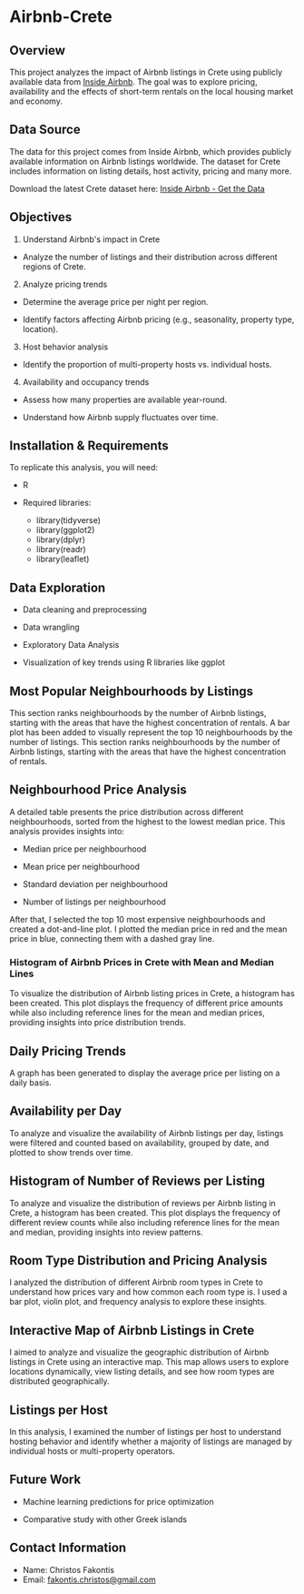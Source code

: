 # Airbnb-Crete

## Overview

This project analyzes the impact of Airbnb listings in Crete using publicly available data from [Inside Airbnb](https://insideairbnb.com/crete/). The goal was to explore pricing, availability and the effects of short-term rentals on the local housing market and economy.

## Data Source

The data for this project comes from Inside Airbnb, which provides publicly available information on Airbnb listings worldwide. The dataset for Crete includes information on listing details, host activity, pricing and many more.

Download the latest Crete dataset here: [Inside Airbnb - Get the Data](https://insideairbnb.com/crete/)

## Objectives

1. Understand Airbnb's impact in Crete

* Analyze the number of listings and their distribution across different regions of Crete.

2. Analyze pricing trends

* Determine the average price per night per region.

* Identify factors affecting Airbnb pricing (e.g., seasonality, property type, location).

3. Host behavior analysis

* Identify the proportion of multi-property hosts vs. individual hosts.

4. Availability and occupancy trends

* Assess how many properties are available year-round.

* Understand how Airbnb supply fluctuates over time.

## Installation & Requirements

To replicate this analysis, you will need:

* R

* Required libraries:

  * library(tidyverse)
  * library(ggplot2)
  * library(dplyr)
  * library(readr)
  * library(leaflet)

## Data Exploration

* Data cleaning and preprocessing

* Data wrangling

* Exploratory Data Analysis 

* Visualization of key trends using R libraries like ggplot

## Most Popular Neighbourhoods by Listings

This section ranks neighbourhoods by the number of Airbnb listings, starting with the areas that have the highest concentration of rentals. A bar plot has been added to visually represent the top 10 neighbourhoods by the number of listings.
This section ranks neighbourhoods by the number of Airbnb listings, starting with the areas that have the highest concentration of rentals.

## Neighbourhood Price Analysis

A detailed table presents the price distribution across different neighbourhoods, sorted from the highest to the lowest median price. This analysis provides insights into:

* Median price per neighbourhood

* Mean price per neighbourhood

* Standard deviation per neighbourhood

* Number of listings per neighbourhood

After that, I selected the top 10 most expensive neighbourhoods and created a dot-and-line plot. I plotted the median price in red and the mean price in blue, connecting them with a dashed gray line. 

### Histogram of Airbnb Prices in Crete with Mean and Median Lines

To visualize the distribution of Airbnb listing prices in Crete, a histogram has been created. This plot displays the frequency of different price amounts while also including reference lines for the mean and median prices, providing insights into price distribution trends.

## Daily Pricing Trends

A graph has been generated to display the average price per listing on a daily basis. 

## Availability per Day

To analyze and visualize the availability of Airbnb listings per day, listings were filtered and counted based on availability, grouped by date, and plotted to show trends over time.

## Histogram of Number of Reviews per Listing

To analyze and visualize the distribution of reviews per Airbnb listing in Crete, a histogram has been created. This plot displays the frequency of different review counts while also including reference lines for the mean and median, providing insights into review patterns.

## Room Type Distribution and Pricing Analysis

I analyzed the distribution of different Airbnb room types in Crete to understand how prices vary and how common each room type is. I used a bar plot, violin plot, and frequency analysis to explore these insights.

## Interactive Map of Airbnb Listings in Crete

I aimed to analyze and visualize the geographic distribution of Airbnb listings in Crete using an interactive map. This map allows users to explore locations dynamically, view listing details, and see how room types are distributed geographically.

## Listings per Host

In this analysis, I examined the number of listings per host to understand hosting behavior and identify whether a majority of listings are managed by individual hosts or multi-property operators.

## Future Work

* Machine learning predictions for price optimization

* Comparative study with other Greek islands

## Contact Information
* Name: Christos Fakontis
* Email: fakontis.christos@gmail.com
